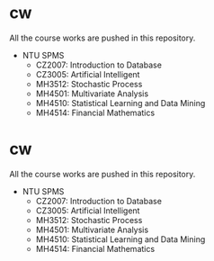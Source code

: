 # cw

All the course works are pushed in this repository.

- NTU SPMS
  - CZ2007: Introduction to Database
  - CZ3005: Artificial Intelligent
  - MH3512: Stochastic Process
  - MH4501: Multivariate Analysis
  - MH4510: Statistical Learning and Data Mining
  - MH4514: Financial Mathematics

# cw

All the course works are pushed in this repository.

- NTU SPMS
  - CZ2007: Introduction to Database
  - CZ3005: Artificial Intelligent
  - MH3512: Stochastic Process
  - MH4501: Multivariate Analysis
  - MH4510: Statistical Learning and Data Mining
  - MH4514: Financial Mathematics
